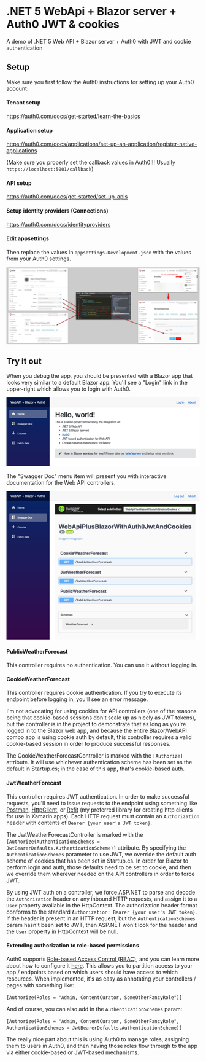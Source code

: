 # .NET 5 WebApi + Blazor server + Auth0 JWT & cookies
A demo of .NET 5 Web API + Blazor server + Auth0 with JWT and cookie authentication

## Setup
Make sure you first follow the Auth0 instructions for setting up your Auth0 account:

#### Tenant setup

https://auth0.com/docs/get-started/learn-the-basics

#### Application setup

https://auth0.com/docs/applications/set-up-an-application/register-native-applications

(Make sure you properly set the callback values in Auth0!!! Usually `https://localhost:5001/callback`)

#### API setup

https://auth0.com/docs/get-started/set-up-apis

#### Setup identity providers (Connections)

https://auth0.com/docs/identityproviders

#### Edit appsettings

Then replace the values in `appsettings.Development.json` with the values from your Auth0 settings.

![Auth0_settings_explanation](Auth0_settings_explanation.png)

## Try it out

When you debug the app, you should be presented with a Blazor app that looks very similar to a default Blazor app. You'll see a "Login" link in the upper-right which allows you to login with Auth0.

![app1](app1.jpg)

The "Swagger Doc" menu item will present you with interactive documentation for the Web API controllers.

![app2](app2.jpg)

#### PublicWeatherForecast

This controller requires no authentication. You can use it without logging in.

#### CookieWeatherForecast

This controller requires cookie authentication. If you try to execute its endpoint before logging in, you'll see an error message. 

I'm not advocating for using cookies for API controllers (one of the reasons being that cookie-based sessions don't scale up as nicely as JWT tokens), but the controller is in the project to demonstrate that as long as you're logged in to the Blazor web app, and because the entire Blazor/WebAPI combo app is using cookie auth by default, this controller requires a valid cookie-based session in order to produce successful responses.

The CookieWeatherForecastController is marked with the `[Authorize]` attribute. It will use whichever authentication scheme has been set as the default in Startup.cs; in the case of this app, that's cookie-based auth.

#### JwtWeatherForecast

This controller requires JWT authentication. In order to make successful requests, you'll need to issue requests to the endpoint using something like [Postman](https://www.postman.com/), [HttpClient](https://docs.microsoft.com/en-us/dotnet/api/system.net.http.httpclient?view=net-5.0), or [Refit](https://github.com/reactiveui/refit) (my preferred library for creating http clients for use in Xamarin apps). Each HTTP request must contain an `Authorization` header with contents of `Bearer {your user's JWT token}`.

The JwtWeatherForecastController is marked with the `[Authorize(AuthenticationSchemes = JwtBearerDefaults.AuthenticationScheme)]` attribute. By specifying the `AuthenticationSchemes` parameter to use JWT, we override the default auth scheme of cookies that has been set in Startup.cs. In order for Blazor to perform login and auth, those defaults need to be set to cookie, and then we override them wherever needed on the API controllers in order to force JWT.

By using JWT auth on a controller, we force ASP.NET to parse and decode the `Authorization` header on any inbound HTTP requests, and assign it to a `User` property available in the HttpContext. The authorization header format conforms to the standard `Authorization: Bearer {your user's JWT token}`. If the header is present in an HTTP request, but the `AuthenticationSchemes` param hasn't been set to JWT, then ASP.NET won't look for the header and the `User` property in HttpContext will be null.

#### Extending authorization to role-based permissions
Auth0 supports [Role-based Access Control (RBAC)](https://auth0.com/docs/authorization/rbac), and you can learn more about how to configure it [here](https://auth0.com/docs/authorization/how-to-use-auth0s-core-authorization-feature-set). This allows you to partition access to your app / endpoints based on which users should have access to which resources. When implemented, it's as easy as annotating your controllers / pages with something like:

```[Authorize(Roles = "Admin, ContentCurator, SomeOtherFancyRole")]```

And of course, you can also add in the `AuthenticationSchemes` param:

```[Authorize(Roles = "Admin, ContentCurator, SomeOtherFancyRole", AuthenticationSchemes = JwtBearerDefaults.AuthenticationScheme)]```


The really nice part about this is using Auth0 to manage roles, assigning them to users in Auth0, and then having those roles flow through to the app via either cookie-based or JWT-based mechanisms.
